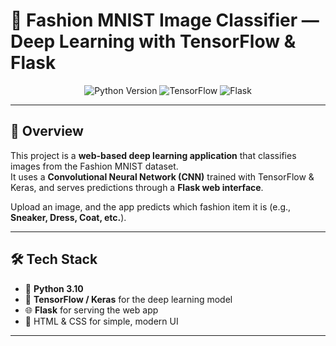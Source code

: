 # 🧥 Fashion MNIST Image Classifier — Deep Learning with TensorFlow & Flask

<p align="center">
  <img src="https://img.shields.io/badge/Python-3.10-blue.svg" alt="Python Version">
  <img src="https://img.shields.io/badge/TensorFlow-2.x-orange.svg" alt="TensorFlow">
  <img src="https://img.shields.io/badge/Flask-2.x-lightgrey.svg" alt="Flask">
</p>

---

## 🚀 Overview

This project is a **web-based deep learning application** that classifies images from the Fashion MNIST dataset.  
It uses a **Convolutional Neural Network (CNN)** trained with TensorFlow & Keras, and serves predictions through a **Flask web interface**.

Upload an image, and the app predicts which fashion item it is (e.g., **Sneaker, Dress, Coat, etc.**).

---

## 🛠 Tech Stack

- 🐍 **Python 3.10**
- 🧠 **TensorFlow / Keras** for the deep learning model
- 🌐 **Flask** for serving the web app
- 🎨 HTML & CSS for simple, modern UI

---
